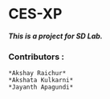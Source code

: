 # CES-XP

**_This is a project for SD Lab._**

### Contributors :

    *Akshay Raichur*
    *Akshata Kulkarni*
    *Jayanth Apagundi*
